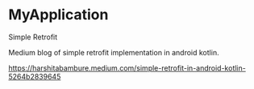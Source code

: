 # MyApplication
Simple Retrofit

Medium blog of simple retrofit implementation in android kotlin.

https://harshitabambure.medium.com/simple-retrofit-in-android-kotlin-5264b2839645
